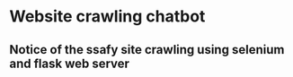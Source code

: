 # Website crawling chatbot

## Notice of the ssafy site crawling using selenium and flask web server

